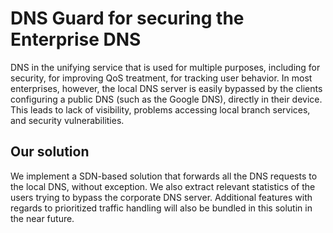 # DNS Guard for securing the Enterprise DNS

DNS in the unifying service that is used for multiple purposes,
including for security, for improving QoS treatment, for tracking user behavior.
In most enterprises, however, the local DNS server is easily bypassed by
the clients configuring a public DNS (such as the Google DNS),
directly in their device.  This leads to lack of visibility, problems
accessing local branch services, and security vulnerabilities.

## Our solution
We implement a SDN-based solution that forwards all the DNS requests to
the local DNS, without exception. We also extract relevant statistics
of the users trying to bypass the corporate DNS server. Additional
features with regards to prioritized traffic handling will also be
bundled in this solutin in the near future.
